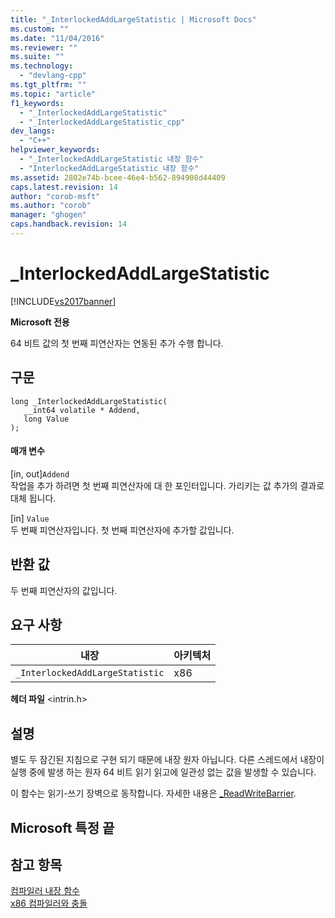 ```yaml
---
title: "_InterlockedAddLargeStatistic | Microsoft Docs"
ms.custom: ""
ms.date: "11/04/2016"
ms.reviewer: ""
ms.suite: ""
ms.technology: 
  - "devlang-cpp"
ms.tgt_pltfrm: ""
ms.topic: "article"
f1_keywords: 
  - "_InterlockedAddLargeStatistic"
  - "_InterlockedAddLargeStatistic_cpp"
dev_langs: 
  - "C++"
helpviewer_keywords: 
  - "_InterlockedAddLargeStatistic 내장 함수"
  - "InterlockedAddLargeStatistic 내장 함수"
ms.assetid: 2802e74b-bcee-46e4-b562-894908d44409
caps.latest.revision: 14
author: "corob-msft"
ms.author: "corob"
manager: "ghogen"
caps.handback.revision: 14
---
```

# _InterlockedAddLargeStatistic
[!INCLUDE[vs2017banner](../assembler/inline/includes/vs2017banner.md)]

**Microsoft 전용**  
  
 64 비트 값의 첫 번째 피연산자는 연동된 추가 수행 합니다.  
  
## 구문  
  
```  
long _InterlockedAddLargeStatistic(  
   __int64 volatile * Addend,  
   long Value  
);  
```  
  
#### 매개 변수  
 \[in, out\]`Addend`  
 작업을 추가 하려면 첫 번째 피연산자에 대 한 포인터입니다.  가리키는 값 추가의 결과로 대체 됩니다.  
  
 \[in\] `Value`  
 두 번째 피연산자입니다. 첫 번째 피연산자에 추가할 값입니다.  
  
## 반환 값  
 두 번째 피연산자의 값입니다.  
  
## 요구 사항  
  
|내장|아키텍처|  
|--------|----------|  
|`_InterlockedAddLargeStatistic`|x86|  
  
 **헤더 파일** \<intrin.h\>  
  
## 설명  
 별도 두 잠긴된 지침으로 구현 되기 때문에 내장 원자 아닙니다.  다른 스레드에서 내장이 실행 중에 발생 하는 원자 64 비트 읽기 읽고에 일관성 없는 값을 발생할 수 있습니다.  
  
 이 함수는 읽기\-쓰기 장벽으로 동작합니다.  자세한 내용은  [\_ReadWriteBarrier](../intrinsics/readwritebarrier.md).  
  
## Microsoft 특정 끝  
  
## 참고 항목  
 [컴파일러 내장 함수](../intrinsics/compiler-intrinsics.md)   
 [x86 컴파일러와 충돌](../build/conflicts-with-the-x86-compiler.md)